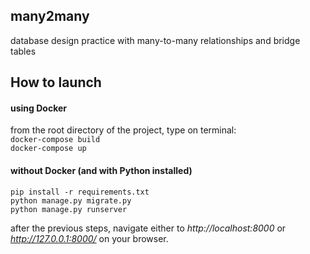 ## many2many
database design practice with many-to-many relationships and bridge tables

## How to launch
#### using Docker
from the root directory of the project, type on terminal:\
`docker-compose build`\
`docker-compose up`

#### without Docker (and with Python installed)
`pip install -r requirements.txt`\
`python manage.py migrate.py`\
`python manage.py runserver`

after the previous steps, navigate either to *http://localhost:8000* or *http://127.0.0.1:8000/* on your browser.